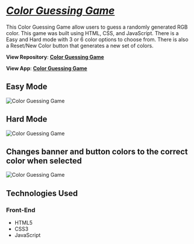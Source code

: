 # [_Color Guessing Game_](https://nguyenmarvin8.github.io/Color-Guessing-Game/colorGuessinGame.html)

This Color Guessing Game allow users to guess a randomly generated RGB color. This game was built using HTML, CSS, and JavaScript. There is a Easy and Hard mode with 3 or 6 color options to choose from. There is also a Reset/New Color button that generates a new set of colors.

**View Repository**: [**Color Guessing Game**](https://github.com/nguyenmarvin8/Color-Guessing-Game)

**View App**: [**Color Guessing Game**](https://nguyenmarvin8.github.io/Color-Guessing-Game/colorGuessinGame.html)

## Easy Mode
![Color Guessing Game](https://imgur.com/v48rLr1.jpg)
## Hard Mode
![Color Guessing Game](https://imgur.com/b8hs0ua.jpg)
## Changes banner and button colors to the correct color when selected
![Color Guessing Game](https://imgur.com/eW0mD2Y.jpg)

## Technologies Used

### Front-End
- HTML5
- CSS3
- JavaScript

